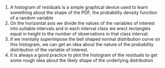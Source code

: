 1. A histogram of residuals is a simple graphical device used to learn something about the shape of the PDF, the probability density function of a random variable 
2. On the horizontal axis we divide the values of the variables of interest into suitable intervals and in each interval class we erect rectangles equal in height to the number of observations in that class interval. 
3. if we mentally superimpose the bell shaped normal distribution curve on this histogram, we can get an idea about the nature of the probability distribution of the variable of interest. 
4. it is always a good practice to plot the histogram of the residuals to get some rough idea about the likely shape of the underlying distribution 